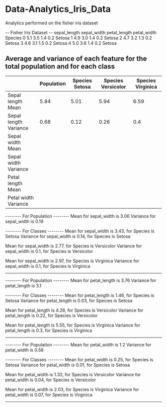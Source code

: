 # Data-Analytics_Iris_Data
Analytics performed on the fisher iris dataset


-- Fisher Iris Dataset --
   sepal_length  sepal_width  petal_length  petal_width Species
0           5.1          3.5           1.4          0.2  Setosa
1           4.9          3.0           1.4          0.2  Setosa
2           4.7          3.2           1.3          0.2  Setosa
3           4.6          3.1           1.5          0.2  Setosa
4           5.0          3.6           1.4          0.2  Setosa


## Average and variance of each feature for the total population and for each class

|  | Population |  Species Setosa |  Species Versicolor  |  Species Virginica  |
|-----|-----|---|---|---|
|  Sepal length Mean   | 5.84  |   5.01  |  5.94 |  6.59 |
|  Sepal length Variance   |  0.68 |  0.12   |  0.26 | 0.4  |
|  Sepal width Mean  |     |   |   |   |
|  Sepal width Variance  |     |   |   |   |
|  Petal length Mean  |     |   |   |   |
|  Petal width Variance  |     |   |   |   |



 -------- For Population --------
Mean for sepal_width is 3.06
Variance for sepal_width is 0.19


 -------- For Classes --------
Mean for sepal_width is 3.43, for Species is Setosa 
Variance for sepal_width is 0.14, for Species is Setosa 


Mean for sepal_width is 2.77, for Species is Versicolor 
Variance for sepal_width is 0.1, for Species is Versicolor 


Mean for sepal_width is 2.97, for Species is Virginica 
Variance for sepal_width is 0.1, for Species is Virginica 


-------------------------------------------------
 -------- For Population --------
Mean for petal_length is 3.76
Variance for petal_length is 3.1


 -------- For Classes --------
Mean for petal_length is 1.46, for Species is Setosa 
Variance for petal_length is 0.03, for Species is Setosa 


Mean for petal_length is 4.26, for Species is Versicolor 
Variance for petal_length is 0.22, for Species is Versicolor 


Mean for petal_length is 5.55, for Species is Virginica 
Variance for petal_length is 0.3, for Species is Virginica 

-------------------------------------------------


 -------- For Population --------
Mean for petal_width is 1.2
Variance for petal_width is 0.58


 -------- For Classes --------
Mean for petal_width is 0.25, for Species is Setosa 
Variance for petal_width is 0.01, for Species is Setosa 


Mean for petal_width is 1.33, for Species is Versicolor 
Variance for petal_width is 0.04, for Species is Versicolor 


Mean for petal_width is 2.03, for Species is Virginica 
Variance for petal_width is 0.07, for Species is Virginica 


-------------------------------------------------
